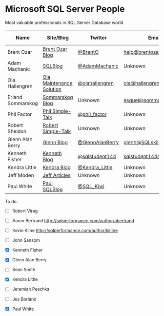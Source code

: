 # Microsoft SQL Server People
Most valuable professionals in SQL Server Database world

| Name              | Site/Blog                  | Twitter           | Email                   | MVP Count | MVP page         |
|-------------------|----------------------------|-------------------|----------------------   |----------:|------------------|
| Brent Ozar        | [Brent Ozar Blog]          | [@BrentO]         | help@brentozar.com      | 7         | [Ozar MVP]       |
| Adam Machanic     | [SQLBlog]                  | [@AdamMachanic]   | Unknown                 | 12        | [Machanic MVP]   |
| Ola Hallengren    | [Ola Maintenance Solution] | [@olahallengren]  | ola@hallengren.com      | 3         | [Hallengren MVP] |
| Erland Sommarskog | [Sommarskog Blog]          | Unknown           | esquel@sommarskog.se    | 13        | [Sommarskog MVP] |
| Phil Factor       | [Phil Simple-Talk]         | [@phil_factor]    | Unknown                 | -         | -                |
| Robert Sheldon    | [Robert Simple-Talk]       | Unknown           | Unknown                 | -         | -                |
| Glenn Alan Berry  | [Glenn Blog]               | [@GlennAlanBerry] | glenn@SQLskills.com     | 9         | [Berry MVP]      |
| Kenneth Fisher    | [Kenneth Blog]             | [@sqlstudent144]  | sqlstudent144@gmail.com | -         | -                |
| Kendra Little     | [Kendra Blog]              | [@Kendra_Little]  | Unknown                 | 4         | [Little MVP]     |
| Jeff Moden        | [Jeff Articles]            | Unknown           | Unknown                 | 8         | [Moden MVP]      |
| Paul White        | [Paul SQLBlog]             | [@SQL_Kiwi]       | Unknown                 | 5         | [White MVP]      |


To do:

 - [ ] Robert Virag
 - [ ] Aaron Bertrand http://sqlperformance.com/author/abertrand
 - [ ] Kevin Kline http://sqlperformance.com/author/kkline
 - [ ] John Sansom
 - [x] Kenneth Fisher
 - [x] Glenn Alan Berry
 - [ ] Sean Smith
 - [x] Kendra Little
 - [ ] Jeremiah Peschka
 - [ ] Jes Borland
 - [x] Paul White


[Brent Ozar Blog]:http://www.brentozar.com/
[SQLBlog]:http://sqlblog.com
[Ola Maintenance Solution]:https://ola.hallengren.com/
[Sommarskog Blog]:http://www.sommarskog.se/
[Phil Simple-Talk]:https://www.simple-talk.com/author/phil-factor/
[Robert Simple-Talk]:https://www.simple-talk.com/author/robert-sheldon/
[Glenn Blog]:https://sqlserverperformance.wordpress.com/
[Kenneth Blog]:http://sqlstudies.com/
[Kendra Blog]:http://www.littlekendra.com/
[Jeff Articles]:http://www.sqlservercentral.com/Authors/Articles/Jeff_Moden/80567/
[Paul SQLBlog]:http://sqlblog.com/blogs/paul_white/

[@BrentO]:https://twitter.com/BrentO
[@AdamMachanic]:https://twitter.com/AdamMachanic
[@olahallengren]:https://twitter.com/olahallengren
[@phil_factor]:https://twitter.com/phil_factor
[@GlennAlanBerry]:https://twitter.com/GlennAlanBerry
[@sqlstudent144]:https://twitter.com/sqlstudent144
[@Kendra_Little]:https://twitter.com/Kendra_Little
[@SQL_Kiwi]:https://twitter.com/SQL_Kiwi

[Ozar MVP]:https://mvp.microsoft.com/en-us/PublicProfile/4025575?fullName=Brent%20%20Ozar
[Machanic MVP]:https://mvp.microsoft.com/en-us/PublicProfile/10761?fullName=Adam%20%20Machanic
[Hallengren MVP]:https://mvp.microsoft.com/en-us/PublicProfile/5000459?fullName=Ola%20%20Hallengren
[Sommarskog MVP]:https://mvp.microsoft.com/en-us/PublicProfile/5440?fullName=erland%20sommarskog
[Berry MVP]:https://mvp.microsoft.com/en-us/PublicProfile/4000600?fullName=Glenn%20Alan%20Berry
[Little MVP]:https://mvp.microsoft.com/en-us/PublicProfile/4039606?fullName=Kendra%20%20Little
[Moden MVP]:https://mvp.microsoft.com/en-us/PublicProfile/4020758?fullName=jeff%20moden
[White MVP]:https://mvp.microsoft.com/en-us/PublicProfile/4032572?fullName=Paul%20%20White
